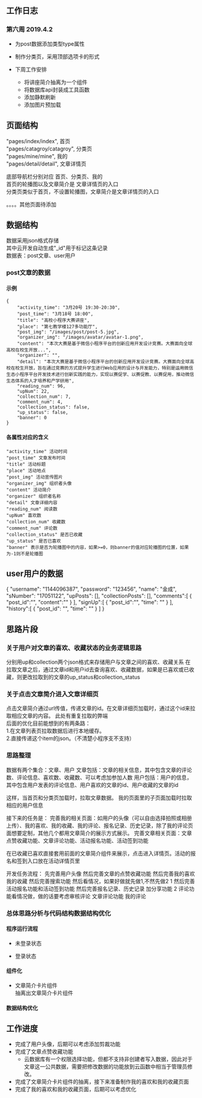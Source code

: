 ## 工作日志
### 第六周 2019.4.2
- 为post数据添加类型type属性
- 制作分类页，采用顶部选项卡的形式

- 下周工作安排
    + 将讲座简介抽离为一个组件
    + 将数据库api封装成工具函数
    + 添加静默刷新
    + 添加图片预加载



## 页面结构
  "pages/index/index",        首页      
  "pages/catagroy/catagroy",  分类页      
  "pages/mine/mine",          我的      
  "pages/detail/detail",          文章详情页      
   

  底部导航栏分别对应 首页、分类页、我的     
  首页的轮播图以及文章简介是 文章详情页的入口        
  分类页类似于首页，不设置轮播图，文章简介是文章详情页的入口      

  。。。。其他页面待添加      

## 数据结构
数据采用json格式存储          
其中云开发自动生成"_id"用于标记这条记录         
数据表：post文章、user用户       

### post文章的数据
#### 示例
    {
        "activity_time": "3月20号 19:30-20:30",
        "post_time": "3月18号 18:00",
        "title": "高校小程序大赛讲座",
        "place": "第七教学楼127多功能厅",
        "post_img": "/images/post/post-5.jpg",
        "organizer_img": "/images/avatar/avatar-1.png",
        "content": "本次大赛是基于微信小程序平台的创新应用开发设计竞赛。大赛面向全球高校在校生开放...",
        "organizer": "",
        "detail": "本次大赛是基于微信小程序平台的创新应用开发设计竞赛。大赛面向全球高校在校生开放，旨在通过竞赛的方式提升学生进行Web应用的设计与开发能力，特别是运用微信生态小程序平台开发技术进行创新实践的能力，实现以赛促学、以赛促教、以赛促用，推动微信生态体系的人才培养和产学研用",
        "reading_num": 96,
        "upNum": 22,
        "collection_num": 7,
        "comment_num": 4,
        "collection_status": false,
        "up_status": false,
        "banner": 0
    }
#### 各属性对应的含义
    "activity_time" 活动时间
    "post_time" 文章发布时间
    "title" 活动标题
    "place" 活动地点
    "post_img" 活动宣传图片
    "organizer_img" 组织者头像 
    "content" 活动简介
    "organizer" 组织者名称
    "detail" 文章详细内容
    "reading_num" 阅读数
    "upNum" 喜欢数
    "collection_num" 收藏数
    "comment_num" 评论数
    "collection_status" 是否已收藏
    "up_status" 是否已喜欢
    "banner" 表示是否为轮播图中的内容，如果>=0，则banner的值对应轮播图的位置，如果为-1则不是轮播图

## user用户的数据
{
    "username": "1144096387",
    "password": "123456",
    "name": "金成",
    "sNumber": "17051122",
    "upPosts": [],
    "collectionPosts": [],
    "comments":[
        {
            "post_id":"",
            "content":""
        }
    ],
    "signUp":[
        {
            "post_id":"",
            "time": ""
        }
    ],
    "history":[
        {
            "post_id": "",
            "time": ""
        }
    ]
}

## 思路片段
### 关于用户对文章的喜欢、收藏状态的业务逻辑思路
分别用up和collection两个json格式来存储用户与文章之间的喜欢、收藏关系
在拉取文章之后，通过文章id和用户id去查询喜欢、收藏数据，如果是已喜欢或已收藏，则更改拉取到的文章的up_status和collection_status

### 关于点击文章简介进入文章详细页
点击文章简介通过url传值，传递文章的id。在文章详细页加载时，通过这个id来拉取相应文章的内容。
此处有重复拉取的弊端      
后面的优化目前能想到的有两条路：      
1.在文章列表页拉取数据后进行本地缓存。      
2.直接传递这个item的json。（不清楚小程序支不支持）    





### 思路整理

数据有两个集合：文章、用户
文章包括：文章的相关信息，其中包含文章的评论数、评论信息、喜欢数、收藏数、可以考虑加参加人数
用户包括：用户的信息，其中包含用户发表的评论信息、用户喜欢的文章的id、用户收藏的文章的id

这样，当首页和分类页加载时，拉取文章数据。
我的页面里的子页面加载时拉取相应的用户信息

接下来的任务是：
完善我的相关页面：如用户的头像（可以自由选择拍照或相册上传）、我的喜欢、我的收藏、我的评论、报名记录、历史记录，除了我的评论页面想要定制，其他几个都用文章简介的展示方式展示。
完善文章相关页面：文章点赞收藏功能、文章评论功能、活动报名功能、活动签到功能

在已收藏已喜欢直接套用前面的文章简介组件来展示，点击进入详情页。活动的报名和签到入口放在活动详情页里


开发任务流程：
先完善用户头像
然后完善文章的点赞收藏功能
然后完善我的喜欢我的收藏
然后完善搜索功能
然后看情况，如果好做就先做1,不然先做2
1   然后完善活动报名功能和活动签到功能
    然后完善报名记录、历史记录
    加分享功能
2    评论功能看情况做，做的话要考虑审核评论
    文章评论功能
    我的评论


### 总体思路分析与代码结构数据结构优化

#### 程序运行流程
- 未登录状态            

- 登录状态          
#### 组件化 
- 文章简介卡片组件          
抽离出文章简介卡片组件
#### 数据结构优化


## 工作进度
- 完成了用户头像，后期可以考虑添加剪裁功能
- 完成了文章点赞收藏功能
    + 云数据库有一个权限选择功能，但都不支持非创建者写入数据，因此对于文章这一公共数据，需要把修改数据的功能放到云函数中相当于管理员修改。
- 完成了文章简介卡片组件的抽离，接下来准备制作我的喜欢和我的收藏页面
- 完成了我的喜欢和我的收藏页面，后期可以考虑优化



